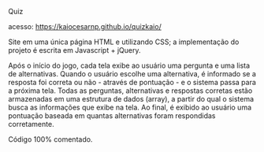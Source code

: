 Quiz

acesso: https://kaiocesarnp.github.io/quizkaio/

Site em uma única página HTML e utilizando CSS; a implementação do projeto é escrita em Javascript + jQuery.

Após o início do jogo, cada tela exibe ao usuário uma pergunta e uma lista de alternativas. 
Quando o usuário escolhe uma alternativa, é informado se a resposta foi correta ou não - através de pontuação - e o sistema passa para a próxima tela.
Todas as perguntas, alternativas e respostas corretas estão armazenadas em uma estrutura de dados (array), a partir do qual o sistema busca as informações que exibe na tela.
Ao final, é exibido ao usuário uma pontuação baseada em quantas alternativas foram respondidas corretamente.

Código 100% comentado.
